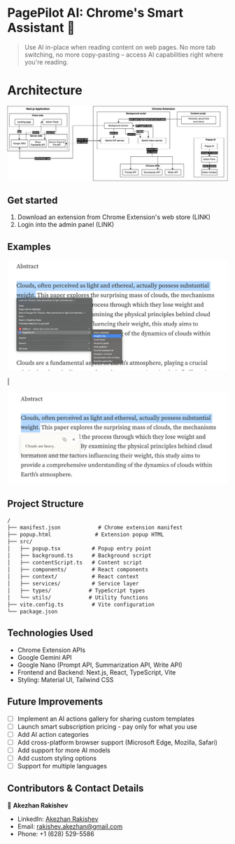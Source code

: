 # PagePilot AI: Chrome's Smart Assistant 🚀

> Use AI in-place when reading content on web pages. No more tab switching, no more copy-pasting – access AI capabilities right where you're reading.

# Architecture

<img src="./assets/architecture.png" />

## Get started

1. Download an extension from Chrome Extension's web store (LINK)
2. Login into the admin panel (LINK)

## Examples

<img src="./assets/eg-1-1.png" width="700" />
<p>|</p>
<img src="./assets/eg-1-2.png" width="700" />

## Project Structure

```
/
├── manifest.json            # Chrome extension manifest
├── popup.html              # Extension popup HTML
├── src/
│   ├── popup.tsx          # Popup entry point
│   ├── background.ts      # Background script
│   ├── contentScript.ts   # Content script
│   ├── components/        # React components
│   ├── context/           # React context
│   ├── services/          # Service layer
│   ├── types/            # TypeScript types
│   └── utils/            # Utility functions
├── vite.config.ts         # Vite configuration
└── package.json
```

## Technologies Used

- Chrome Extension APIs
- Google Gemini API
- Google Nano (Prompt API, Summarization API, Write API)
- Frontend and Backend: Next.js, React, TypeScript, Vite
- Styling: Material UI, Tailwind CSS

## Future Improvements

- [ ] Implement an AI actions gallery for sharing custom templates
- [ ] Launch smart subscription pricing - pay only for what you use
- [ ] Add AI action categories
- [ ] Add cross-platform browser support (Microsoft Edge, Mozilla, Safari)
- [ ] Add support for more AI models
- [ ] Add custom styling options
- [ ] Support for multiple languages

## Contributors & Contact Details

👤 **Akezhan Rakishev**

- LinkedIn: [Akezhan Rakishev](https://www.linkedin.com/in/akezhan-rakishev-841505170/)
- Email: rakishev.akezhan@gmail.com
- Phone: +1 (628) 529-5586
